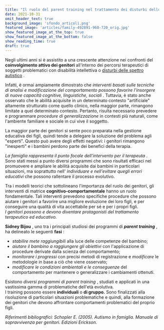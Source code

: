 ```yaml
---
title: "Il ruolo del parent training nel trattamento dei disturbi dello spettro autistico"
date: 2021-10-31
omit_header_text: true
background_image: 'sfondo_articoli.png'
featured_image: 'articles/family-492891-960-720_orig.jpg'
show_featured_image_at_the_top: true
show_featured_image_at_the_bottom: false
show_reading_time: true
draft: true
---
```


Negli ultimi anni si è assistito a una crescente attenzione nei confronti del **coinvolgimento attivo dei genitori** all'interno dei percorsi terapeutici di soggetti problematici con disabilità intellettiva o [disturbi delle spettro autistico](/blog/i-disturbi-dello-spettro-autistico) .   
  
Infatti, è ormai ampiamente dimostrato che _interventi basati sulle tecniche
di analisi e modificazione del comportamento possono favorire l'insorgere di
nuove capacità cognitive, linguistiche, sociali_ . Tuttavia, è stato anche
osservato che le abilità acquisite in un determinato contesto "artificiale"
altamente strutturato come quello clinico, nella maggior parte, rimangono
limitate a quel determinato contesto. Pertanto, risulta necessario prevedere e
programmare _procedure di generalizzazione_ in contesti più naturali, come
l'ambiente familiare e sociale in cui vive il soggetto.  
  
La maggior parte dei genitori si sente poco preparata nella gestione educativa
dei figli, quindi tende a delegare la soluzione del problema agli "esperti".
Questo può avere degli effetti negativi: i genitori rimangono "inesperti" e i
bambini perdono parte dei benefici della terapia.  
  
_La famiglia rappresenta il punto focale dell'intervento per il terapeuta_ .
Sono stati messi a punto diversi programmi che sono risultati efficaci nel
promuovere e ampliare le abilità acquisite dai bambini in particolari
situazioni, ma soprattutto nell' _individuare e nell'evitare quegli errori
educativi_ che possono rallentare il processo evolutivo.  
  
Tra i modelli teorici che sottolineano l'importanza del ruolo dei genitori,
gli interventi di matrice **cognitivo-comportamentale** hanno un ruolo
fondamentale. Tali interventi prevedono specifiche procedure che possono
aiutare i genitori a favorire una migliore evoluzione dei loro figli, e per
conseguire una qualità di vita accettabile per sé e per i propri figli.  
_I genitori possono e devono diventare protagonisti del trattamento
terapeutico ed educativo._  
  
**Sidney Bijou** , uno tra i principali studiosi dei programmi di _**parent
training**_ , ha delineato le seguenti **fasi** :

  * _stabilire mete raggiungibili_ alla luce delle competenze del bambino;
  *  _aiutare il bambino a raggiungere gli obiettivi_ con l'applicazione di procedure derivate dalla scienza del comportamento;
  *  _monitorare i progressi_ con precisi metodi di registrazione e _modificare_ le metodologie in base a ciò che viene osservato;
  *  _modificare le condizioni ambientali e le conseguenze_ del comportamento per mantenere o generalizzare i cambiamenti ottenuti.
  
  

Esistono _diversi programmi di _parent training__ , studiati e applicati in
una vastissima gamma di problematiche dell'età evolutiva.  
I training possono essere  **individuali** o  **di gruppo.** Sono finalizzati
alla risoluzione di particolari situazioni problematiche e quindi, alla
formazione dei genitori che devono affrontare comportamenti problematici del
proprio figli.  
  
_Riferimenti bibliografici: Schopler E. (2005). Autismo in famiglia. Manuale
di sopravvivenza per genitori. Edizioni Erickson._

